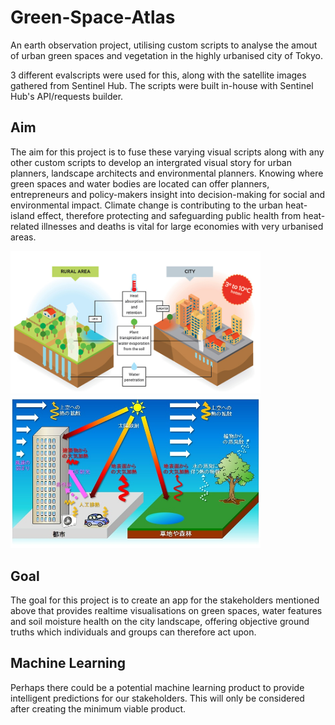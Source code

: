 # Green-Space-Atlas
An earth observation project, utilising custom scripts to analyse the amout of urban green spaces and vegetation in the highly urbanised city of Tokyo.

3 different evalscripts were used for this, along with the satellite images gathered from Sentinel Hub. The scripts were built in-house with Sentinel Hub's API/requests builder. 

## Aim
The aim for this project is to fuse these varying visual scripts along with any other custom scripts to develop an intergrated visual story for urban planners, landscape architects and environmental planners. Knowing where green spaces and water bodies are located can offer planners, entrepreneurs and policy-makers insight into decision-making for social and environmental impact. Climate change is contributing to the urban heat-island effect, therefore protecting and safeguarding public health from heat-related illnesses and deaths is vital for large economies with very urbanised areas.

<img src="imgs/HeatIsland2.jpeg" alt='heat island' width='400'>
<img src="imgs/ヒートアイランド.jpg" alt='heat island' width='400'>

## Goal
The goal for this project is to create an app for the stakeholders mentioned above that provides realtime visualisations on green spaces, water features and soil moisture health on the city landscape, offering objective ground truths which individuals and groups can therefore act upon. 

## Machine Learning
Perhaps there could be a potential machine learning product to provide intelligent predictions for our stakeholders. This will only be considered after creating the minimum viable product.
